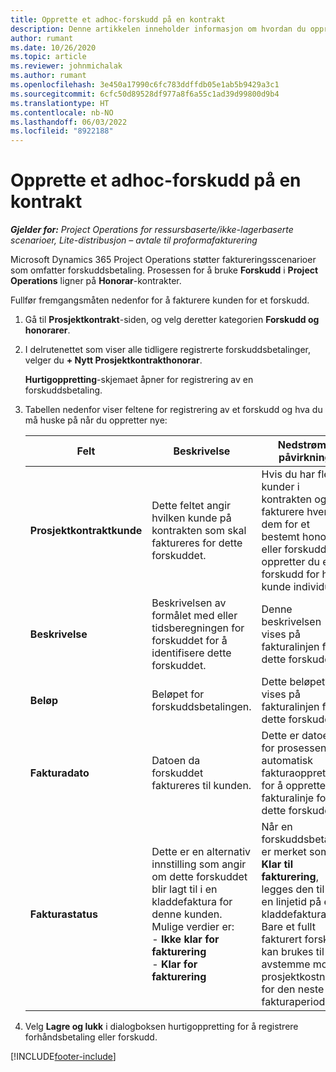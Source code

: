 ```yaml
---
title: Opprette et adhoc-forskudd på en kontrakt
description: Denne artikkelen inneholder informasjon om hvordan du oppretter et forskudd på en kontrakt etter behov.
author: rumant
ms.date: 10/26/2020
ms.topic: article
ms.reviewer: johnmichalak
ms.author: rumant
ms.openlocfilehash: 3e450a17990c6fc783ddffdb05e1ab5b9429a3c1
ms.sourcegitcommit: 6cfc50d89528df977a8f6a55c1ad39d99800d9b4
ms.translationtype: HT
ms.contentlocale: nb-NO
ms.lasthandoff: 06/03/2022
ms.locfileid: "8922188"
---
```

# <a name="creating-an-ad-hoc-advance-on-a-contract"></a>Opprette et adhoc-forskudd på en kontrakt

_**Gjelder for:** Project Operations for ressursbaserte/ikke-lagerbaserte scenarioer, Lite-distribusjon – avtale til proformafakturering_

Microsoft Dynamics 365 Project Operations støtter faktureringsscenarioer som omfatter forskuddsbetaling. Prosessen for å bruke **Forskudd** i **Project Operations** ligner på **Honorar**-kontrakter. 

Fullfør fremgangsmåten nedenfor for å fakturere kunden for et forskudd.

1. Gå til **Prosjektkontrakt**-siden, og velg deretter kategorien **Forskudd og honorarer**.
2. I delrutenettet som viser alle tidligere registrerte forskuddsbetalinger, velger du **+ Nytt Prosjektkontrakthonorar**. 

    **Hurtigoppretting**-skjemaet åpner for registrering av en forskuddsbetaling.
    
3. Tabellen nedenfor viser feltene for registrering av et forskudd og hva du må huske på når du oppretter nye:

    | Felt | Beskrivelse | Nedstrøms påvirkning |
    | --- | --- | --- |
    | **Prosjektkontraktkunde** | Dette feltet angir hvilken kunde på kontrakten som skal faktureres for dette forskuddet. | Hvis du har flere kunder i kontrakten og vil fakturere hver av dem for et bestemt honorar eller forskudd, oppretter du et forskudd for hver kunde individuelt. |
    | **Beskrivelse** | Beskrivelsen av formålet med eller tidsberegningen for forskuddet for å identifisere dette forskuddet. | Denne beskrivelsen vises på fakturalinjen for dette forskuddet. |
    | **Beløp** | Beløpet for forskuddsbetalingen. | Dette beløpet vises på fakturalinjen for dette forskuddet. |
    | **Fakturadato** | Datoen da forskuddet faktureres til kunden. | Dette er datoen for prosessen for automatisk fakturaopprettelse for å opprette en fakturalinje for dette forskuddet. |
    | **Fakturastatus** | Dette er en alternativ innstilling som angir om dette forskuddet blir lagt til i en kladdefaktura for denne kunden. Mulige verdier er:</br>- **Ikke klar for fakturering**</br>- **Klar for fakturering** | Når en forskuddsbetaling er merket som **Klar til fakturering**, legges den til som en linjetid på en kladdefaktura. Bare et fullt fakturert forskudd kan brukes til å avstemme mot prosjektkostnader for den neste fakturaperioden. |

4. Velg **Lagre og lukk** i dialogboksen hurtigoppretting for å registrere forhåndsbetaling eller forskudd.


[!INCLUDE[footer-include](../../includes/footer-banner.md)]